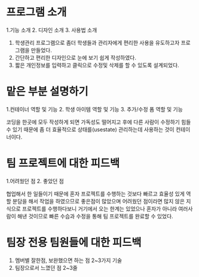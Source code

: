 # 프로그램 소개

1.기능 소개 2. 디자인 소개 3. 사용법 소개

1. 학생관리 프로그램으로 좀더 학생들과 관리자에게 편리한 사용을 유도하고자 프로그램을 만들었다.
2. 간단하고 편리한 디자인으로 눈에 보기 쉽게 작성하였다.
3. 짧은 개인정보를 입력하고 클릭으로 수정및 삭제를 할 수 있도록 설계되었다.

# 맡은 부분 설명하기

1.컨테이너 역할 및 기능 2. 학생 아이템 역할 및 기능 3. 추가/수정 폼 역할 및 기능

코딩을 한곳에 모두 작성하게 되면 가독성도 떨어지고 후에 다른 사람이 수정하기 힘들수 있기 때문에 좀 더 효율적으로 상태를(usestate) 관리하는데 사용하는 것이 컨테이너이다.

# 팀 프로젝트에 대한 피드백

1.어려웠던 점 2. 좋았던 점

협업해서 한 일들이기 때문에 혼자 프로젝트를 수행하는 것보다 빠르고 효율성 있게 역할 분담을 해서 작업을 하였으므로 좋은점이 많았으며 어려웠던 점이라면 많지 않은 지식으로 프로젝트를 수행하다보니 거기에서 오는 한계는 있었으나 혼자가 아니라 여러사람이 해낸 것이므로 빠른 수습과 수정을 통해 팀 프로젝트를 완료할 수 있었다.

# 팀장 전용 팀원들에 대한 피드백

1. 멤버별 잘한점, 보완했으면 하는 점 2~3가지 기술
2. 팀장으로서 느꼈던 점 2~3줄
